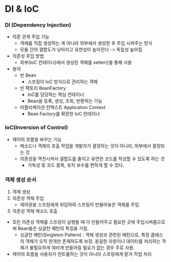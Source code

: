 # DI & IoC

### DI (Dependency Injection)
- 의존 관계 주입 기능
  - 객체를 직접 생성하는 게 아니라 외부에서 생성한 후 주입 시켜주는 방식
  - 모듈 간의 결합도가 낮아지고 유연성이 높아진다 -> 독립성 높아짐
- 의존성 주입 방법
  - 외부(IoC 컨테이너)에서 생성된 객체를 setter()를 통해 사용
- 용어
  - 빈 Bean
    - 스프링이 IoC 방식으로 관리하는 객체
  - 빈 팩토리 BeanFactory
    - IoC를 담당하는 핵심 컨테이너
    - Bean을 등록, 생성, 조회, 반환하는 기능
  - 어플리케이션 컨텍스트 Application Context
    - Bean Factory를 확장한 IoC 컨테이너

### IoC(Inversion of Control)
- 제어의 흐름을 바꾸는 기능
  - 메소드나 객체의 호출 작업을 개발자가 결정하는 것이 아니라, 외부에서 결정되는 것
  - 의존성을 역전시켜서 결합도를 줄이고 유연한 코드를 작성할 수 있도록 하는 것
    - 가독성 및 코드 중복, 유지 보수를 편하게 할 수 있다.

### 객체 생성 순서
1. 객체 생성
2. 의존성 객체 주입
   - 제어권을 스프링에게 위임하여 스프링이 만들어놓은 객체를 주입
3. 의존성 객체 메소드 호출
- 모든 의존성 객체를 스프링이 실행될 때 다 만들어주고 필요한 곳에 주입시켜줌으로써 Bean들은 싱글턴 패턴의 특징을 가짐.
  - 싱글턴 패턴(Singleton Pattern) : 객체 생성과 관련된 패턴으로, 특정 클래스의 객체가 오직 한개만 존재하도록 보장. 동일한 자원이나 데이터를 처리하는 객체가 불필요하게 여러개 만들어질 필요가 없는 경우 주로 사용.
- 제어의 흐름을 사용자가 컨트롤하는 것이 아니라 스프링에게 맡겨 작업 처리